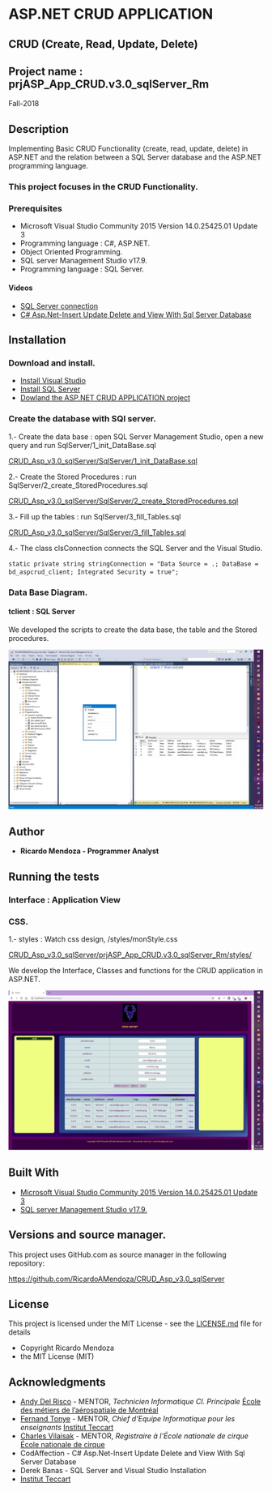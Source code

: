 # ASP.NET CRUD APPLICATION

## CRUD (Create, Read, Update, Delete)

## Project name : prjASP_App_CRUD.v3.0_sqlServer_Rm

Fall-2018


## Description

Implementing Basic CRUD Functionality (create, read, update, delete) in ASP.NET and the relation between a SQL Server database and the ASP.NET programming language.


### This project focuses in the CRUD Functionality.


### Prerequisites

 * Microsoft Visual Studio Community 2015 Version 14.0.25425.01 Update 3
 * Programming language : C#, ASP.NET.
 * Object Oriented Programming.
 * SQL server Management Studio v17.9.
 * Programming language : SQL Server.

 
 #### Videos
 
 * [SQL Server connection](https://www.youtube.com/watch?v=OdDkFPO_nto)
 * [C# Asp.Net-Insert Update Delete and View With Sql Server Database](https://www.youtube.com/watch?v=CtDE9gTwmyo)


## Installation

### Download and install. 

 * [Install Visual Studio](https://visualstudio.microsoft.com/)
 * [Install SQL Server](https://www.microsoft.com/en-ca/sql-server/sql-server-downloads)
 * [Dowland the ASP.NET CRUD APPLICATION project](https://github.com/RicardoAMendoza/CRUD_Asp_v3.0_sqlServer)
 

### Create the database with SQl server. 

1.- Create the data base : open SQL Server Management Studio, open a new query and run SqlServer/1_init_DataBase.sql

[CRUD_Asp_v3.0_sqlServer/SqlServer/1_init_DataBase.sql](https://github.com/RicardoAMendoza/CRUD_Asp_v3.0_sqlServer/blob/master/SqlServer/1_init_DataBase.sql)

2.- Create the Stored Procedures : run SqlServer/2_create_StoredProcedures.sql

[CRUD_Asp_v3.0_sqlServer/SqlServer/2_create_StoredProcedures.sql](https://github.com/RicardoAMendoza/CRUD_Asp_v3.0_sqlServer/blob/master/SqlServer/2_create_StoredProcedures.sql)

3.- Fill up the tables : run SqlServer/3_fill_Tables.sql

[CRUD_Asp_v3.0_sqlServer/SqlServer/3_fill_Tables.sql](https://github.com/RicardoAMendoza/CRUD_Asp_v3.0_sqlServer/blob/master/SqlServer/3_fill_Tables.sql)

4.- The class clsConnection connects the SQL Server and the Visual Studio.

```
static private string stringConnection = "Data Source = .; DataBase = bd_aspcrud_client; Integrated Security = true";
```


### Data Base Diagram.

#### tclient : SQL Server

We developed the scripts to create the data base, the table and the Stored procedures.

![tclient in SQL Server](/img/database.jpg "tclient")


## Author

* **Ricardo Mendoza -  Programmer Analyst**

## Running the tests
 
### Interface : Application View

### CSS. 

1.- styles : Watch css design, /styles/monStyle.css

[CRUD_Asp_v3.0_sqlServer/prjASP_App_CRUD.v3.0_sqlServer_Rm/styles/](CRUD_Asp_v3.0_sqlServer/prjASP_App_CRUD.v3.0_sqlServer_Rm/styles/monStyle.css)


We develop the Interface, Classes and functions for the CRUD application in ASP.NET.

![Interface](/img/interface.jpg "View")


## Built With

* [Microsoft Visual Studio Community 2015 Version 14.0.25425.01 Update 3](https://visualstudio.microsoft.com/)
* [SQL server Management Studio v17.9.](https://www.microsoft.com/en-ca/sql-server/sql-server-downloads)


## Versions and source manager. 

This project uses GitHub.com as source manager in the following repository:

https://github.com/RicardoAMendoza/CRUD_Asp_v3.0_sqlServer


## License

This project is licensed under the MIT License - see the [LICENSE.md](LICENSE.md) file for details

- Copyright Ricardo Mendoza
- the MIT License (MIT)

## Acknowledgments

* [Andy Del Risco](https://www.linkedin.com/in/andydelriscomanzanares/) - MENTOR, *Technicien Informatique Cl. Principale* [École des métiers de l’aérospatiale de Montréal](http://ecole-metiers-aerospatiale.csdm.ca/)
* [Fernand Tonye](https://www.linkedin.com/in/fernand-tonye-6a46532b/) - MENTOR, *Chief d'Equipe Informatique pour les enseignants* [Institut Teccart](http://www.teccart.qc.ca/)
* [Charles Vilaisak](https://www.linkedin.com/in/cvilaisak/) - MENTOR, *Registraire à l'École nationale de cirque* [École nationale de cirque](https://www.linkedin.com/school/-cole-nationale-de-cirque/)
* CodAffection - C# Asp.Net-Insert Update Delete and View With Sql Server Database
* Derek Banas - SQL Server and Visual Studio Installation
* [Institut Teccart](http://www.teccart.qc.ca/)

